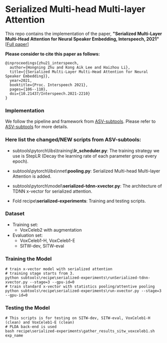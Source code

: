 # Serialized Multi-head Multi-layer Attention

This repo contains the implementation of the paper, **"Serialized Multi-Layer Multi-Head Attention for Neural Speaker Embedding, Interspeech, 2021"**  [[Full paper](https://www.isca-speech.org/archive/interspeech_2021/zhu21c_interspeech.html)]

**Please consider to cite this paper as follows:**

```
@inproceedings{zhu21_interspeech,
  author={Hongning Zhu and Kong Aik Lee and Haizhou Li},
  title={{Serialized Multi-Layer Multi-Head Attention for Neural Speaker Embedding}},
  year=2021,
  booktitle={Proc. Interspeech 2021},
  pages={106--110},
  doi={10.21437/Interspeech.2021-2210}
}
```



### Implementation

We follow the pipeline and framework from [ASV-subtools](https://github.com/Snowdar/asv-subtools). Please refer to [ASV-subtools](https://github.com/Snowdar/asv-subtools) for more details.



### Here list the changed/NEW scripts from ASV-subtools:

- subtools\pytorch\libs\training\\**lr_scheduler.py**:  The training strategy we use is StepLR (Decay the learning rate of each parameter group every epoch). 

- subtools\pytorch\libs\nnet\\**pooling.py**:  Serialized Multi-head Multi-layer Attention is added. 

- subtools\pytorch\model\\**serialized-tdnn-xvector.py**:  The architecture of TDNN x-vector for serialized attention.
- Fold recipe\\**serialized-experiments**: Training and testing scripts.



### Dataset

- Training set:
  - VoxCeleb2 with augmentation
- Evaluation set:
  - VoxCeleb1-H, VoxCeleb1-E
  - SITW-dev, SITW-eval



### Training the Model

```shell
# train x-vector model with serialized attention
# training stage starts from 3. 
python subtools\recipe\serialized-experiments\runSerialized-tdnn-xvector.py --stage=3 --gpu-id=0
# train standard x-vector with statistics pooling/attentive pooling
python subtools\recipe\serialized-experiments\run-xvector.py --stage=3 --gpu-id=0
```



### Testing the Model

```shell
# This scripts is for testing on SITW-dev, SITW-eval, VoxCeleb1-H (clean) and VoxCeleb1-E (clean) 
# PLDA back-end is used
bash recipe\serialized-experiments\gather_results_sitw_voxceleb1.sh exp_name
```





